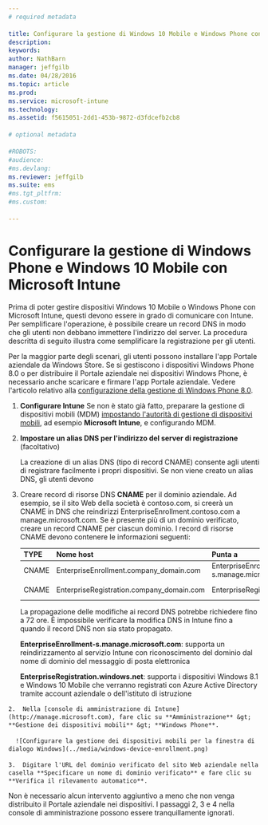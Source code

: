 ```yaml
---
# required metadata

title: Configurare la gestione di Windows 10 Mobile e Windows Phone con Microsoft Intune | Microsoft Intune
description:
keywords:
author: NathBarn
manager: jeffgilb
ms.date: 04/28/2016
ms.topic: article
ms.prod:
ms.service: microsoft-intune
ms.technology:
ms.assetid: f5615051-2dd1-453b-9872-d3fdcefb2cb8

# optional metadata

#ROBOTS:
#audience:
#ms.devlang:
ms.reviewer: jeffgilb
ms.suite: ems
#ms.tgt_pltfrm:
#ms.custom:

---
```



# Configurare la gestione di Windows Phone e Windows 10 Mobile con Microsoft Intune
Prima di poter gestire dispositivi Windows 10 Mobile o Windows Phone con Microsoft Intune, questi devono essere in grado di comunicare con Intune. Per semplificare l'operazione, è possibile creare un record DNS in modo che gli utenti non debbano immettere l'indirizzo del server. La procedura descritta di seguito illustra come semplificare la registrazione per gli utenti.  

Per la maggior parte degli scenari, gli utenti possono installare l'app Portale aziendale da Windows Store. Se si gestiscono i dispositivi Windows Phone 8.0 o per distribuire il Portale aziendale nei dispositivi Windows Phone, è necessario anche scaricare e firmare l'app Portale aziendale. Vedere l'articolo relativo alla [configurazione della gestione di Windows Phone 8.0](set-up-windows-phone-8.0-management-with-microsoft-intune.md).

1.  **Configurare Intune**
    Se non è stato già fatto, preparare la gestione di dispositivi mobili (MDM) [impostando l'autorità di gestione di dispositivi mobili](get-ready-to-enroll-devices-in-microsoft-intune.md#set-mobile-device-management-authority), ad esempio **Microsoft Intune**, e configurando MDM.

2.  **Impostare un alias DNS per l'indirizzo del server di registrazione** (facoltativo)

    La creazione di un alias DNS (tipo di record CNAME) consente agli utenti di registrare facilmente i propri dispositivi. Se non viene creato un alias DNS, gli utenti devono

  1.  Creare record di risorse DNS **CNAME** per il dominio aziendale. Ad esempio, se il sito Web della società è contoso.com, si creerà un CNAME in DNS che reindirizzi EnterpriseEnrollment.contoso.com a manage.microsoft.com. Se è presente più di un dominio verificato, creare un record CNAME per ciascun dominio. I record di risorse CNAME devono contenere le informazioni seguenti:

      |TYPE|Nome host|Punta a|TTL|
      |--------|-------------|-------------|-------|
      |CNAME|EnterpriseEnrollment.company_domain.com|EnterpriseEnrollment-s.manage.microsoft.com |1 ora|
      |CNAME|EnterpriseRegistration.company_domain.com|EnterpriseRegistration.windows.net|1 ora|

      La propagazione delle modifiche ai record DNS potrebbe richiedere fino a 72 ore. È impossibile verificare la modifica DNS in Intune fino a quando il record DNS non sia stato propagato.

      **EnterpriseEnrollment-s.manage.microsoft.com**: supporta un reindirizzamento al servizio Intune con riconoscimento del dominio dal nome di dominio del messaggio di posta elettronica

      **EnterpriseRegistration.windows.net**: supporta i dispositivi Windows 8.1 e Windows 10 Mobile che verranno registrati con Azure Active Directory tramite account aziendale o dell'istituto di istruzione

    2.  Nella [console di amministrazione di Intune](http://manage.microsoft.com), fare clic su **Amministrazione** &gt; **Gestione dei dispositivi mobili** &gt; **Windows Phone**.

      ![Configurare la gestione dei dispositivi mobili per la finestra di dialogo Windows](../media/windows-device-enrollment.png)

    3.  Digitare l'URL del dominio verificato del sito Web aziendale nella casella **Specificare un nome di dominio verificato** e fare clic su **Verifica il rilevamento automatico**.



Non è necessario alcun intervento aggiuntivo a meno che non venga distribuito il Portale aziendale nei dispositivi.  I passaggi 2, 3 e 4 nella console di amministrazione possono essere tranquillamente ignorati.


<!--HONumber=May16_HO1-->


